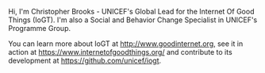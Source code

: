 Hi, I'm Christopher Brooks - UNICEF's Global Lead for the Internet Of Good Things (IoGT). I'm also a Social and Behavior Change Specialist in UNICEF's Programme Group.

You can learn more about IoGT at http://www.goodinternet.org, see it in action at https://www.internetofgoodthings.org/ and contribute to its development at https://github.com/unicef/iogt.

<!---
cbunicef/cbunicef is a ✨ special ✨ repository because its `README.md` (this file) appears on your GitHub profile.
You can click the Preview link to take a look at your changes.
--->
